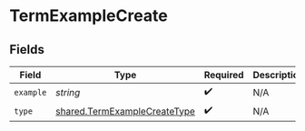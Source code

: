 # TermExampleCreate


## Fields

| Field                                                                               | Type                                                                                | Required                                                                            | Description                                                                         |
| ----------------------------------------------------------------------------------- | ----------------------------------------------------------------------------------- | ----------------------------------------------------------------------------------- | ----------------------------------------------------------------------------------- |
| `example`                                                                           | *string*                                                                            | :heavy_check_mark:                                                                  | N/A                                                                                 |
| `type`                                                                              | [shared.TermExampleCreateType](../../../sdk/models/shared/termexamplecreatetype.md) | :heavy_check_mark:                                                                  | N/A                                                                                 |